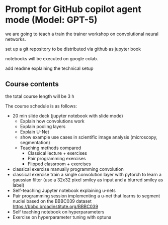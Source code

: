 # Prompt for GitHub copilot agent mode (Model: GPT-5)

we are going to teach a train the trainer workshop on convolutional neural networks.

set up a git repository to be distributed via github as jupyter book

notebooks will be executed on google colab.

add readme explaining the technical setup

## Course contents

the total course length will be 3 h

The course schedule is as follows:

* 20 min slide deck (jupyter notebook with slide mode)
  * Explain how convolutions work
  * Explain pooling layers
  * Explain U-Net
  * show example use cases in scientific image analysis (microscopy, segmentation)
  * Teaching methods compared
    * Classical lecture + exercises
    * Pair programming exercises
    * Flipped classroom + exercises
* classical exercise manually programming convolution
* classical exercise train a single convolution layer with pytorch to learn a gaussian filter (use a 32x32 pixel smiley as input and a blurred smiley as label)
* Self-teaching Jupyter notebook explaining u-nets
* Pair programming session implementing a u-net that learns to segment nuclei based on the BBBC039 dataset https://bbbc.broadinstitute.org/BBBC039
* Self teaching notebook on hyperparameters
* Exercise on hyperparameter tuning with optuna
